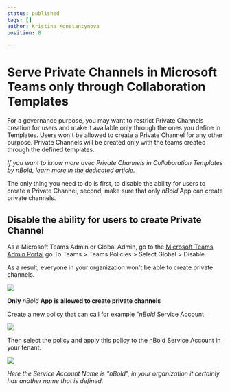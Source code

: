 ```yaml
---
status: published
tags: []
author: Kristina Konstantynova
position: 8

---
```

# **Serve Private Channels in Microsoft Teams only through Collaboration Templates**

For a governance purpose, you may want to restrict Private Channels creation for users and make it available only through the ones you define in Templates. Users won't be allowed to create a Private Channel for any other purpose. Private Channels will be created only with the teams created through the defined templates.

_If you want to know more avec Private Channels in Collaboration Templates by nBold,_ [_learn more in the dedicated article_](https://help.salestim.com/en/articles/3827971-private-channels-in-microsoft-teams-templates-by-salestim)_._

The only thing you need to do is first, to disable the ability for users to create a Private Channel, second, make sure that only _nBold_ App can create private channels.

## **Disable the ability for users to create Private Channel**

As a Microsoft Teams Admin or Global Admin, go to the [Microsoft Teams Admin Portal](https://admin.teams.microsoft.com/) go To Teams > Teams Policies > Select Global > Disable.

As a result, everyone in your organization won't be able to create private channels.

![](/uploads/governance-policies-private-channels.png)

**Only** _nBold_ **App is allowed to create private channels**

Create a new policy that can call for example "_nBold_ Service Account

![](/uploads/private-channel.png)

Then select the policy and apply this policy to the nBold Service Account in your tenant.

![](/uploads/private-2.png)

_Here the Service Account Name is "nBold", in your organization it certainly has another name that is defined._
